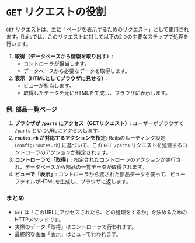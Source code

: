 # `GET` リクエストの役割

`GET` リクエストは、主に「ページを表示するためのリクエスト」として使用されます。Railsでは、このリクエストに対して以下の2つの主要なステップで処理を行います。

1.  **取得（データベースから情報を取り出す）**:
    - コントローラが担当します。
    - データベースから必要なデータを取得します。
2.  **表示（HTMLとしてブラウザに見せる）**:
    - ビューが担当します。
    - 取得したデータを元にHTMLを生成し、ブラウザに表示します。

### 例: 部品一覧ページ

1.  **ブラウザが `/parts` にアクセス（GETリクエスト）**:
    ユーザーがブラウザで `/parts` というURLにアクセスします。
2.  **`routes.rb` が対応するアクションを指定**:
    Railsのルーティング設定 (`config/routes.rb`) に基づいて、この `GET /parts` リクエストを処理するコントローラのアクションが特定されます。
3.  **コントローラで「取得」**:
    指定されたコントローラのアクションが実行され、データベースから部品の一覧データが取得されます。
4.  **ビューで「表示」**:
    コントローラから渡された部品データを使って、ビューファイルがHTMLを生成し、ブラウザに返します。

### まとめ

- `GET` は「このURLにアクセスされたら、どの処理をするか」を決めるためのHTTPメソッドです。
- 実際のデータ「取得」はコントローラで行われます。
- 最終的な画面「表示」はビューで行われます。